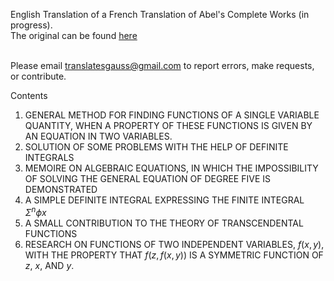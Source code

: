 English Translation of a French Translation of Abel's Complete Works (in progress).  
The original can be found <a href="https://archive.org/details/117742591">here</a> <br><br>

Please email translatesgauss@gmail.com to report errors, make requests, or contribute. 

Contents

1. GENERAL METHOD FOR FINDING FUNCTIONS OF A SINGLE VARIABLE
QUANTITY, WHEN A PROPERTY OF THESE FUNCTIONS IS GIVEN BY AN
EQUATION IN TWO VARIABLES.
2. SOLUTION OF SOME PROBLEMS WITH THE HELP OF DEFINITE INTEGRALS
3. MEMOIRE ON ALGEBRAIC EQUATIONS, IN WHICH THE IMPOSSIBILITY OF
SOLVING THE GENERAL EQUATION OF DEGREE FIVE IS DEMONSTRATED
4. A SIMPLE DEFINITE INTEGRAL EXPRESSING THE FINITE INTEGRAL $\Sigma^n{\phi}x$
5. A SMALL CONTRIBUTION TO THE THEORY OF TRANSCENDENTAL FUNCTIONS
6. RESEARCH ON FUNCTIONS OF TWO INDEPENDENT VARIABLES, $f(x, y)$, WITH
THE PROPERTY THAT $f(z, f(x, y))$ IS A SYMMETRIC FUNCTION OF $z$, $x$, AND $y$.
